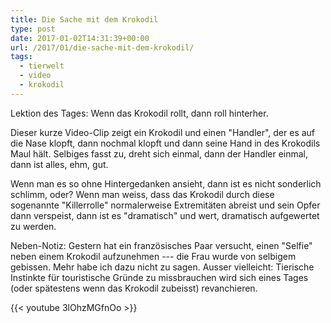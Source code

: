 ```yaml
---
title: Die Sache mit dem Krokodil
type: post
date: 2017-01-02T14:31:39+00:00
url: /2017/01/die-sache-mit-dem-krokodil/
tags:
  - tierwelt
  - video
  - krokodil
---
```


Lektion des Tages: Wenn das Krokodil rollt, dann roll hinterher.

Dieser kurze Video-Clip zeigt ein Krokodil und einen "Handler", der es auf die Nase klopft, dann nochmal klopft und dann seine Hand in des Krokodils Maul hält. Selbiges fasst zu, dreht sich einmal, dann der Handler einmal, dann ist alles, ehm, gut.

Wenn man es so ohne Hintergedanken ansieht, dann ist es nicht sonderlich schlimm, oder? Wenn man weiss, dass das Krokodil durch diese sogenannte "Killerrolle" normalerweise Extremitäten abreist und sein Opfer dann verspeist, dann ist es "dramatisch" und wert, dramatisch aufgewertet zu werden.

Neben-Notiz: Gestern hat ein französisches Paar versucht, einen "Selfie" neben einem Krokodil aufzunehmen --- die Frau wurde von selbigem gebissen. Mehr habe ich dazu nicht zu sagen. Ausser vielleicht: Tierische Instinkte für touristische Gründe zu missbrauchen wird sich eines Tages (oder spätestens wenn das Krokodil zubeisst) revanchieren.

{{< youtube 3lOhzMGfnOo >}}
